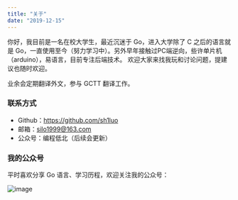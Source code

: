 ```yaml
---
title: "关于"
date: "2019-12-15"
---
```


你好，我目前是一名在校大学生，最近沉迷于 Go，进入大学除了 C 之后的语言就是 Go，一直使用至今（努力学习中）。另外早年接触过PC端逆向，些许单片机（arduino），易语言，目前专注后端技术。 欢迎大家来找我玩和讨论问题，提建议也随时欢迎。

业余会定期翻译外文，参与 GCTT 翻译工作。

### 联系方式

- Github：<https://github.com/sh1luo>
- 邮箱：<silo1999@163.com>
- 公众号：编程低北（后续会更新）

### 我的公众号

平时喜欢分享 Go 语言、学习历程，欢迎关注我的公众号：

![image](https://blogimagee.oss-cn-beijing.aliyuncs.com/images/qrcode_for_gh_8b9d3fa3063c_344.jpg)